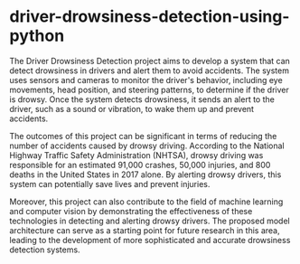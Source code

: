 # driver-drowsiness-detection-using-python

The Driver Drowsiness Detection project aims to develop a system that can detect drowsiness in drivers and alert them to avoid accidents. The system uses sensors and cameras to monitor the driver's behavior, including eye movements, head position, and steering patterns, to determine if the driver is drowsy. Once the system detects drowsiness, it sends an alert to the driver, such as a sound or vibration, to wake them up and prevent accidents.

The outcomes of this project can be significant in terms of reducing the number of accidents caused by drowsy driving. According to the National Highway Traffic Safety Administration (NHTSA), drowsy driving was responsible for an estimated 91,000 crashes, 50,000 injuries, and 800 deaths in the United States in 2017 alone. By alerting drowsy drivers, this system can potentially save lives and prevent injuries.

Moreover, this project can also contribute to the field of machine learning and computer vision by demonstrating the effectiveness of these technologies in detecting and alerting drowsy drivers. The proposed model architecture can serve as a starting point for future research in this area, leading to the development of more sophisticated and accurate drowsiness detection systems.
